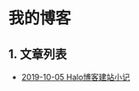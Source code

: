 # 我的博客

## 1. 文章列表
* [2019-10-05 Halo博客建站小记](https://github.com/homeway88/halo_blog/blob/master/2019-10-05-halo-blog/README.md)
